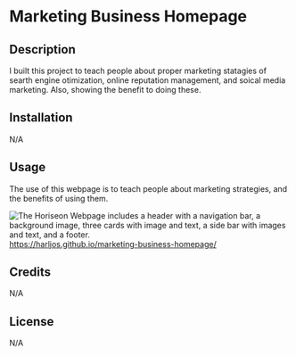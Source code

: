 # Marketing Business Homepage

## Description

I built this project to teach people about proper marketing statagies of searth engine otimization, online reputation management, and soical media marketing. Also, showing the benefit to doing these.

## Installation

N/A

## Usage

The use of this webpage is to teach people about marketing strategies, and the benefits of using them.

![The Horiseon Webpage includes a header with a navigation bar, a background image, three cards with image and text, a side bar with images and text, and a footer.](assets/images/horiseon-webpage-screenshot.png)
https://harljos.github.io/marketing-business-homepage/

## Credits

N/A

## License

N/A